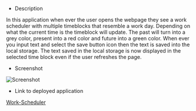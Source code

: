 * Description 
 
In this application when ever the user opens the webpage they see a work scheduler with multiple timeblocks that resemble a work day. Depending on what the current time is the timeblock will update. The past will turn into a grey color, present into a red color and future into a green color. When ever you input text and select the save button icon then the text is saved into the local storage. The text saved in the local storage is now displayed in the selected time block even if the user refreshes the page.

* Screenshot

![Screenshot]()

* Link to deployed application 

[Work-Scheduler]()
